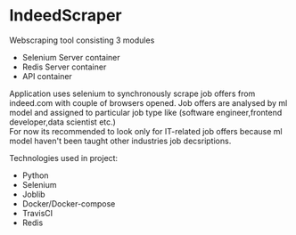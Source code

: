 # IndeedScraper

Webscraping tool consisting 3 modules
- Selenium Server container
- Redis Server container
- API container

Application uses selenium to synchronously scrape job offers from 
indeed.com with couple of browsers opened.
Job offers are analysed by ml model and assigned to particular job type like
(software engineer,frontend developer,data scientist etc.)\
For now its recommended to look only for IT-related job offers
because ml model haven't been taught other industries job decsriptions.

Technologies used in project:

- Python
- Selenium
- Joblib
- Docker/Docker-compose
- TravisCI
- Redis
